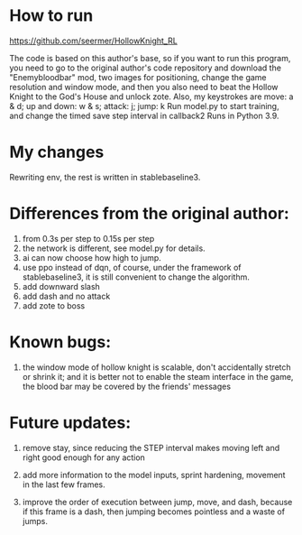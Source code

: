 
# How to run

https://github.com/seermer/HollowKnight_RL  

The code is based on this author's base, so if you want to run this program, you need to go to the original author's code repository and download the "Enemybloodbar" mod, two images for positioning, change the game resolution and window mode, and then you also need to beat the Hollow Knight to the God's House and unlock zote.
Also, my keystrokes are move: a & d; up and down: w & s; attack: j; jump: k
Run model.py to start training, and change the timed save step interval in callback2
Runs in Python 3.9.

# My changes

Rewriting env, the rest is written in stablebaseline3.

# Differences from the original author:

1. from 0.3s per step to 0.15s per step
2. the network is different, see model.py for details.
3. ai can now choose how high to jump.
4. use ppo instead of dqn, of course, under the framework of stablebaseline3, it is still convenient to change the algorithm.
5. add downward slash
6. add dash and no attack
7. add zote to boss

# Known bugs:

1. the window mode of hollow knight is scalable, don't accidentally stretch or shrink it; and it is better not to enable the steam interface in the game, the blood bar may be covered by the friends' messages

# Future updates:

1. remove stay, since reducing the STEP interval makes moving left and right good enough for any action

2. add more information to the model inputs, sprint hardening, movement in the last few frames.

3. improve the order of execution between jump, move, and dash, because if this frame is a dash, then jumping becomes pointless and a waste of jumps.
